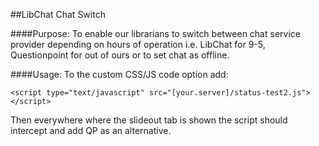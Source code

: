 ##LibChat Chat Switch

####Purpose:
To enable our librarians to switch between chat service provider depending on hours of operation i.e. LibChat for 9-5, Questionpoint for out of ours or to set chat as offline.

####Usage:
To the custom CSS/JS code option add:

`<script type="text/javascript" src="[your.server]/status-test2.js"></script>`

Then everywhere where the slideout tab is shown the script should intercept and add QP as an alternative.




